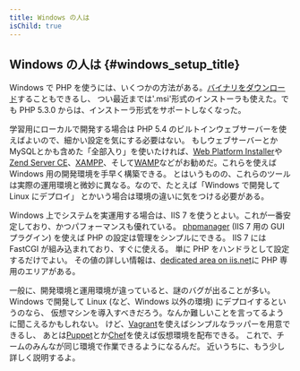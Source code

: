 ```yaml
---
title: Windows の人は
isChild: true
---
```


## Windows の人は {#windows_setup_title}

Windows で PHP を使うには、いくつかの方法がある。[バイナリをダウンロード](php-downloads)することもできるし、
つい最近までは'.msi'形式のインストーラも使えた。でも PHP 5.3.0 からは、インストーラ形式をサポートしなくなった。

学習用にローカルで開発する場合は PHP 5.4 のビルトインウェブサーバーを使えばよいので、細かい設定を気にする必要はない。
もしウェブサーバーとかMySQLとかも含めた「全部入り」を使いたければ、[Web Platform Installer][wpi]や
[Zend Server CE][zsce]、[XAMPP][xampp]、そして[WAMP][wamp]などがお勧めだ。これらを使えば Windows 用の開発環境を手早く構築できる。
とはいうものの、これらのツールは実際の運用環境と微妙に異なる。なので、たとえば「Windows で開発して Linux にデプロイ」
とかいう場合は環境の違いに気をつける必要がある。

Windows 上でシステムを実運用する場合は、IIS 7 を使うとよい。これが一番安定しており、かつパフォーマンスも優れている。
[phpmanager][phpmanager] (IIS 7 用の GUI プラグイン) を使えば PHP の設定は管理をシンプルにできる。
IIS 7 には FastCGI が組み込まれており、すぐに使える。
単に PHP をハンドラとして設定するだけでよい。
その値の詳しい情報は、[dedicated area on iis.net][php-iis]に PHP 専用のエリアがある。

一般に、開発環境と運用環境が違っていると、謎のバグが出ることが多い。
Windows で開発して Linux (など、Windows 以外の環境) にデプロイするというのなら、
仮想マシンを導入すべきだろう。なんか難しいことを言ってるように聞こえるかもしれない。
けど、[Vagrant][vagrant]を使えばシンプルなラッパーを用意できるし、
あとは[Puppet][puppet]とか[Chef][chef]を使えば仮想環境を配布できる。
これで、チームのみんなが同じ環境で作業できるようになるんだ。
近いうちに、もう少し詳しく説明するよ。

[php-downloads]: http://windows.php.net
[phpmanager]: http://phpmanager.codeplex.com/
[wpi]: http://www.microsoft.com/web/downloads/platform.aspx
[zsce]: http://www.zend.com/en/products/server-ce/
[xampp]: http://www.apachefriends.org/en/xampp.html
[wamp]: http://www.wampserver.com/
[php-iis]: http://php.iis.net/
[vagrant]: http://vagrantup.com/
[puppet]: http://www.puppetlabs.com/
[chef]: http://www.opscode.com/
